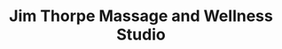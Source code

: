 ---
title: "Jim Thorpe Massage and Wellness Studio"
url: /jim-thorpe/jim-thorpe-massage-and-wellness-studio/
shop: Massage
---